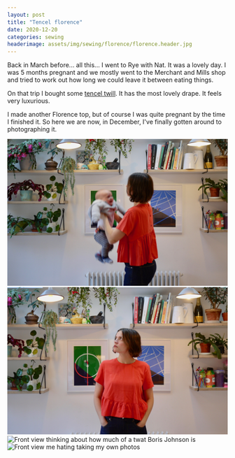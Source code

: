 ```yaml
---
layout: post
title: "Tencel florence"
date: 2020-12-20
categories: sewing
headerimage: assets/img/sewing/florence/florence.header.jpg
---
```


Back in March before... all this... I went to Rye with Nat. It was a lovely day. I was 5 months pregnant and we mostly went to the Merchant and Mills shop and tried to work out how long we could leave it between eating things.

On that trip I bought some [tencel twill](https://merchantandmills.com/store/cloth/sustainable/tencel/tencel-twill-aperitivo/). It has the most lovely drape. It feels very luxurious.

I made another Florence top, but of course I was quite pregnant by the time I finished it. So here we are now, in December, I've finally gotten around to photographing it.


![Me with blurry baby](/assets/img/sewing/florence/florence.2.jpg)
![Front view](/assets/img/sewing/florence/florence.3.jpg)
![Front view thinking about how much of a twat Boris Johnson is](/assets/img/sewing/florence/florence.4.jpg)
![Front view me hating taking my own photos](/assets/img/sewing/florence/florence.5.jpg)
